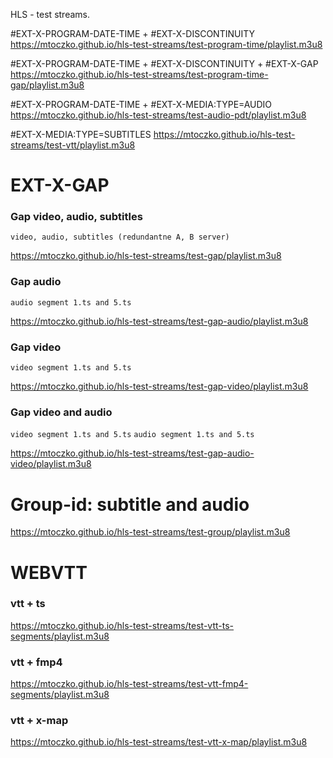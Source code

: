 HLS - test streams.

#EXT-X-PROGRAM-DATE-TIME + #EXT-X-DISCONTINUITY
https://mtoczko.github.io/hls-test-streams/test-program-time/playlist.m3u8

#EXT-X-PROGRAM-DATE-TIME + #EXT-X-DISCONTINUITY + #EXT-X-GAP
https://mtoczko.github.io/hls-test-streams/test-program-time-gap/playlist.m3u8

#EXT-X-PROGRAM-DATE-TIME + #EXT-X-MEDIA:TYPE=AUDIO
https://mtoczko.github.io/hls-test-streams/test-audio-pdt/playlist.m3u8

#EXT-X-MEDIA:TYPE=SUBTITLES
https://mtoczko.github.io/hls-test-streams/test-vtt/playlist.m3u8

# EXT-X-GAP

### Gap video, audio, subtitles

`video, audio, subtitles (redundantne A, B server)`

https://mtoczko.github.io/hls-test-streams/test-gap/playlist.m3u8

### Gap audio
`audio segment 1.ts and 5.ts` 

https://mtoczko.github.io/hls-test-streams/test-gap-audio/playlist.m3u8

### Gap video
`video segment 1.ts and 5.ts `

https://mtoczko.github.io/hls-test-streams/test-gap-video/playlist.m3u8

### Gap video and audio
`video segment 1.ts and 5.ts`
`audio segment 1.ts and 5.ts`
 
https://mtoczko.github.io/hls-test-streams/test-gap-audio-video/playlist.m3u8

# Group-id: subtitle and audio

https://mtoczko.github.io/hls-test-streams/test-group/playlist.m3u8

# WEBVTT

### vtt + ts

https://mtoczko.github.io/hls-test-streams/test-vtt-ts-segments/playlist.m3u8

### vtt + fmp4

https://mtoczko.github.io/hls-test-streams/test-vtt-fmp4-segments/playlist.m3u8

### vtt + x-map

https://mtoczko.github.io/hls-test-streams/test-vtt-x-map/playlist.m3u8


